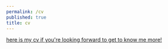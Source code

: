 ```yaml
---
permalink: /cv
published: true
title: cv
---
```

<a href="/docs/CV_BoraOden.pdf">here is my cv if you're looking forward to get to know me more!</a>

